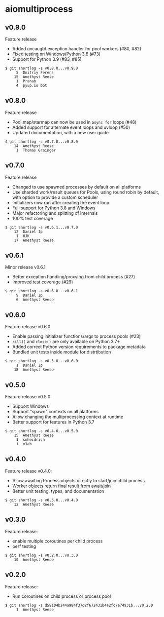 aiomultiprocess
===============

v0.9.0
------

Feature release

* Added uncaught exception handler for pool workers (#80, #82)
* Fixed testing on Windows/Python 3.8 (#73)
* Support for Python 3.9 (#83, #85)

```
$ git shortlog -s v0.8.0...v0.9.0
     5	Dmitriy Ferens
    15	Amethyst Reese
     1	Pranab
     4	pyup.io bot
```


v0.8.0
------

Feature release

- Pool.map/starmap can now be used in `async for` loops (#48)
- Added support for alternate event loops and uvloop (#50)
- Updated documentation, with a new user guide

```
$ git shortlog -s v0.7.0...v0.8.0
    14	Amethyst Reese
     1	Thomas Grainger
```


v0.7.0
------

Feature release

- Changed to use spawned processes by default on all platforms
- Use sharded work/result queues for Pools, using round robin
  by default, with option to provide a custom scheduler
- Initializers now run after creating the event loop
- Full support for Python 3.8 and Windows
- Major refactoring and splitting of internals
- 100% test coverage

```
$ git shortlog -s v0.6.1...v0.7.0
    12	Daniel Ip
     1	HJK
    17	Amethyst Reese
```


v0.6.1
------

Minor release v0.6.1

- Better exception handling/proxying from child process (#27)
- Improved test coverage (#29)

```
$ git shortlog -s v0.6.0...v0.6.1
     9	Daniel Ip
     6	Amethyst Reese
```


v0.6.0
------

Feature release v0.6.0

- Enable passing initializer functions/args to process pools (#23)
- `kill()` and `close()` are only available on Python 3.7+
- Added correct Python version requirements to package metadata
- Bundled unit tests inside module for distrtibution

```
$ git shortlog -s v0.5.0...v0.6.0
     1	Daniel Ip
    18	Amethyst Reese
```


v0.5.0
------

Feature release v0.5.0:

- Support Windows
- Support "spawn" contexts on all platforms
- Allow changing the multiprocessing context at runtime
- Better support for features in Python 3.7

```
$ git shortlog -s v0.4.0...v0.5.0
    15	Amethyst Reese
     1	smheidrich
     1	x1ah
```


v0.4.0
------

Feature release v0.4.0:

- Allow awaiting Process objects directly to start/join child process
- Worker objects return final result from await/join
- Better unit testing, types, and documentation

```
$ git shortlog -s v0.3.0...v0.4.0
    12	Amethyst Reese
```


v0.3.0
------

Feature release:

- enable multiple coroutines per child process
- perf testing

```
$ git shortlog -s v0.2.0...v0.3.0
    10	Amethyst Reese
```


v0.2.0
------

Feature release:

- Run coroutines on child process or process pool

```
$ git shortlog -s d58104b244a984f37d2f672431b4a2fc7e74931b...v0.2.0
     1	Amethyst Reese
```

